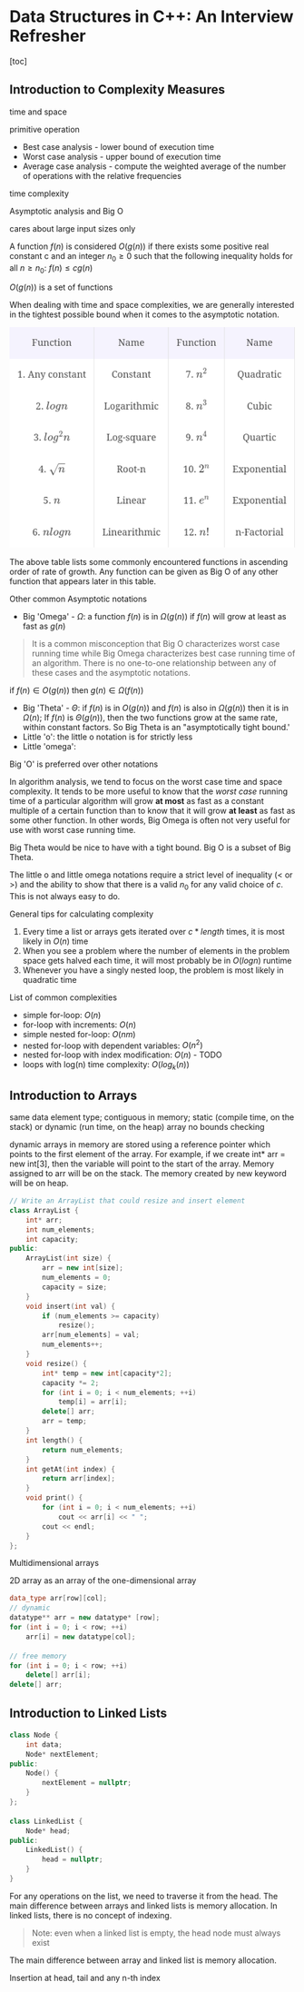 # Data Structures in C++: An Interview Refresher

[toc]

## Introduction to Complexity Measures

time and space

primitive operation

- Best case analysis - lower bound of execution time
- Worst case analysis - upper bound of execution time
- Average case analysis - compute the weighted average of the number of operations with the relative frequencies

time complexity

Asymptotic analysis and Big O

cares about large input sizes only

A function $f(n)$ is considered $O(g(n))$ if there exists some positive real constant c and an integer $n_0\geq 0$ such that the following inequality holds for all $n \geq n_0$: $f(n) \leq cg(n)$

$O(g(n))$ is a set of functions

When dealing with time and space complexities, we are generally interested in the tightest possible bound when it comes to the asymptotic notation.

![commonFunctions](Media/commonFunctions.png)

The above table lists some commonly encountered functions in ascending order of rate of growth. Any function can be given as Big O of any other function that appears later in this table.

Other common Asymptotic notations

- Big 'Omega' - $\Omega$: a function $f(n)$ is in $\Omega(g(n))$ if $f(n)$ will grow at least as fast as $g(n)$

> It is a common misconception that Big O characterizes worst case running time while Big Omega characterizes best case running time of an algorithm. There is no one-to-one relationship between any of these cases and the asymptotic notations.

if $f(n) \in O(g(n))$ then $g(n) \in \Omega(f(n))$

- Big 'Theta' - $\Theta$: if $f(n)$ is in $O(g(n))$ and $f(n)$ is also in $\Omega(g(n))$ then it is in $\Omega(n)$; If $f(n)$ is $\Theta(g(n))$, then the two functions grow at the same rate, within constant factors. So Big Theta is an "asymptotically tight bound.'
- Little 'o': the little o notation is for strictly less
- Little 'omega': 

Big 'O' is preferred over other notations

In algorithm analysis, we tend to focus on the worst case time and space complexity. It tends to be more useful to know that the *worst case* running time of a particular algorithm will grow **at most** as fast as a constant multiple of a certain function than to know that it will grow **at least** as fast as some other function. In other words, Big Omega is often not very useful for use with worst case running time.

Big Theta would be nice to have with a tight bound. Big O is a subset of Big Theta.

The little o and little omega notations require a strict level of inequality (< or >) and the ability to show that there is a valid $n_0$ for any valid choice of $c$. This is not always easy to do.

General tips for calculating complexity

1. Every time a list or arrays gets iterated over $c*length$ times, it is most likely in $O(n)$ time
2. When you see a problem where the number of elements in the problem space gets halved each time, it will most probably be in $O(logn)$ runtime
3. Whenever you have a singly nested loop, the problem is most likely in quadratic time

List of common complexities

- simple for-loop: $O(n)$
- for-loop with increments: $O(n)$
- simple nested for-loop: $O(nm)$
- nested for-loop with dependent variables: $O(n^2)$
- nested for-loop with index modification: $O(n)$ - TODO
- loops with log(n) time complexity: $O(log_k(n))$

## Introduction to Arrays

same data element type; contiguous in memory; static (compile time, on the stack) or dynamic (run time, on the heap) array no bounds checking

dynamic arrays in memory are stored using a reference pointer which points to the first element of the array. For example, if we create int* arr = new int[3], then the variable will point to the start of the array. Memory assigned to arr will be on the stack. The memory created by new keyword will be on heap.

```c++
// Write an ArrayList that could resize and insert element
class ArrayList {
    int* arr;
    int num_elements;
    int capacity;
public:
    ArrayList(int size) {
        arr = new int[size];
        num_elements = 0;
        capacity = size;
    }
    void insert(int val) {
        if (num_elements >= capacity)
            resize();
        arr[num_elements] = val;
        num_elements++;
    }
    void resize() {
        int* temp = new int[capacity*2];
        capacity *= 2;
        for (int i = 0; i < num_elements; ++i)
            temp[i] = arr[i];
        delete[] arr;
        arr = temp;
    }
    int length() {
        return num_elements;
    }
    int getAt(int index) {
        return arr[index];
    }
    void print() {
        for (int i = 0; i < num_elements; ++i)
            cout << arr[i] << " ";
        cout << endl;
    }
};
```



Multidimensional arrays

2D array as an array of the one-dimensional array

```c++
data_type arr[row][col];
// dynamic
datatype** arr = new datatype* [row];
for (int i = 0; i < row; ++i)
    arr[i] = new datatype[col];

// free memory
for (int i = 0; i < row; ++i)
    delete[] arr[i];
delete[] arr;
```



## Introduction to Linked Lists

```c++
class Node {
    int data;
    Node* nextElement;
public:
    Node() {
        nextElement = nullptr;
    }
};

class LinkedList {
    Node* head;
public:
    LinkedList() {
        head = nullptr;
    }
}
```

For any operations on the list, we need to traverse it from the head. The main difference between arrays and linked lists is memory allocation. In linked lists, there is no concept of indexing.

> Note: even when a linked list is empty, the head node must always exist

The main difference between array and linked list is memory allocation.

Insertion at head, tail and any n-th index



